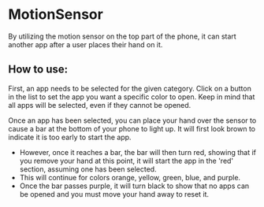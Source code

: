 # MotionSensor

By utilizing the motion sensor on the top part of the phone, it can start another app after a user places their hand on it.

How to use:
--
First, an app needs to be selected for the given category. Click on a button in the list to set the app you want a specific color to open. Keep in mind that all apps will be selected, even if they cannot be opened.

Once an app has been selected, you can place your hand over the sensor to cause a bar at the bottom of your phone to light up. It will first look brown to indicate it is too early to start the app.
* However, once it reaches a bar, the bar will then turn red, showing that if you remove your hand at this point, it will start the app in the 'red' section, assuming one has been selected.
* This will continue for colors orange, yellow, green, blue, and purple. 
* Once the bar passes purple, it will turn black to show that no apps can be opened and you must move your hand away to reset it.
